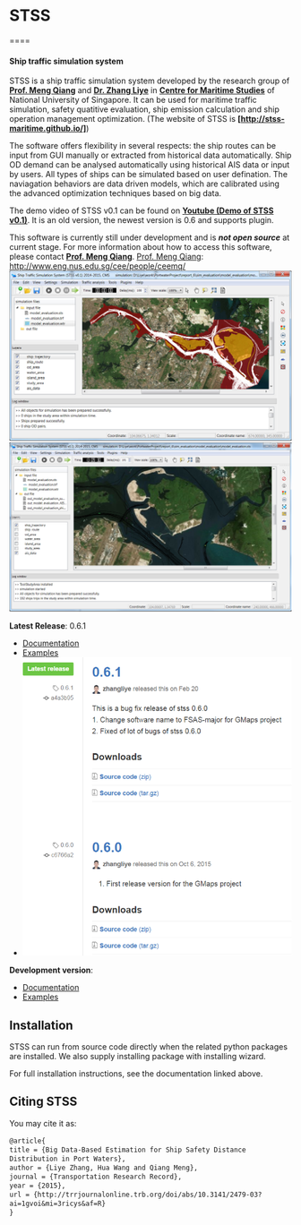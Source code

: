 # STSS
====
#### Ship traffic simulation system

STSS is a ship traffic simulation system developed by the research group of **[Prof. Meng Qiang]** and **[Dr. Zhang Liye]** in **[Centre for Maritime Studies]** of National University of Singapore. It can be used for maritime traffic simulation,
safety quatitive evaluation, ship emission calculation and ship operation management optimization.
(The website of STSS is **[http://stss-maritime.github.io/]**)

[Prof. Meng Qiang]: http://www.eng.nus.edu.sg/cee/people/ceemq/
[Dr. Zhang Liye]: http://www.maritimestudies.nus.edu.sg/people.html
[Centre for Maritime Studies]: http://www.maritimestudies.nus.edu.sg/
[http://stss-maritime.github.io/]: http://stss-maritime.github.io/

The software offers flexibility in several respects: the ship routes can be input from GUI manually or extracted from historical data automatically. Ship OD demand can be analysed automatically using historical AIS data or input by users. All types of ships can be simulated based on user defination. The naviagation behaviors are data driven models, which are calibrated using the advanced optimization techniques based on big data.

The demo video of STSS v0.1 can be found on **[Youtube (Demo of STSS v0.1)]**. It is an old version, the newest version is 0.6 and supports plugin.

[Youtube (Demo of STSS v0.1) ]: https://www.youtube.com/watch?v=95p0DiosmAk

This software is currently still under development and is ***not open source*** at current stage. For more information about how to access this software, please contact **[Prof. Meng Qiang]**.
[Prof. Meng Qiang]: http://www.eng.nus.edu.sg/cee/people/ceemq/
![Screenshot](main_GUI.PNG)
![Screenshot](simulation_snap.PNG)

**Latest Release**: 0.6.1 
  * [Documentation](https://github.com/zhangliye/stss/blob/master/doc)
  * [Examples](https://github.com/zhangliye/stss/blob/master/doc)
  * ![Screenshot](release.PNG)
 
**Development version**:
  * [Documentation](https://github.com/zhangliye/stss/blob/master/doc)
  * [Examples](https://github.com/zhangliye/stss/blob/master/doc)

## Installation

STSS can run from source code directly when the related python packages are installed. We also supply installing package with installing wizard.

For full installation instructions, see the documentation linked above.

## Citing STSS

You may cite it as:

    @article{ 
    title = {Big Data-Based Estimation for Ship Safety Distance Distribution in Port Waters},
    author = {Liye Zhang, Hua Wang and Qiang Meng},
    journal = {Transportation Research Record},
    year = {2015},
    url = {http://trrjournalonline.trb.org/doi/abs/10.3141/2479-03?ai=1gvoi&mi=3ricys&af=R}
    }

